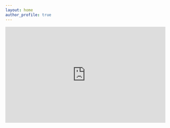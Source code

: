 ```yaml
---
layout: home
author_profile: true
---
```


<iframe src="https://stfate.site/embed/user-timeline/9vs161e5aj8t0001?maxHeight=500" data-misskey-embed-id="v1_9fc733fd-28ac-4420-bf9b-ab051a13f6ef" loading="lazy" referrerpolicy="strict-origin-when-cross-origin" style="border: none; width: 100%; max-width: 500px; height: 300px; color-scheme: light dark;"></iframe>
<script defer src="https://stfate.site/embed.js"></script>
